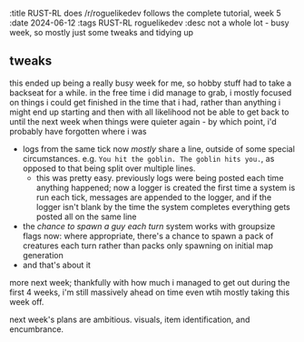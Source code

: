 :title RUST-RL does /r/roguelikedev follows the complete tutorial, week 5
:date 2024-06-12
:tags RUST-RL roguelikedev
:desc not a whole lot - busy week, so mostly just some tweaks and tidying up

## tweaks

this ended up being a really busy week for me, so hobby stuff had to take a backseat for a while. in the free time i did manage to grab, i mostly focused on things i could get finished in the time that i had, rather than anything i might end up starting and then with all likelihood not be able to get back to until the next week when things were quieter again - by which point, i'd probably have forgotten where i was

- logs from the same tick now *mostly* share a line, outside of some special circumstances. e.g. `You hit the goblin. The goblin hits you.`, as opposed to that being split over multiple lines. 
    -   this was pretty easy. previously logs were being posted each time anything happened; now a logger is created the first time a system is run each tick, messages are appended to the logger, and if the logger isn't blank by the time the system completes everything gets posted all on the same line
- the *chance to spawn a guy each turn* system works with groupsize flags now: where appropriate, there's a chance to spawn a pack of creatures each turn rather than packs only spawning on initial map generation
- and that's about it

more next week; thankfully with how much i managed to get out during the first 4 weeks, i'm still massively ahead on time even wtih mostly taking this week off. 

next week's plans are ambitious. visuals, item identification, and encumbrance.
